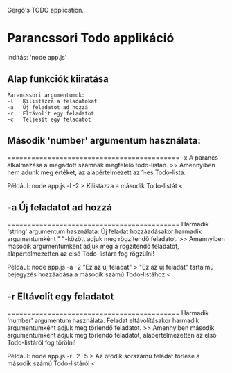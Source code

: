 Gergő's TODO application.


Parancssori Todo applikáció
=============================
Indítás: 'node app.js'

## Alap funkciók kiiratása

    Parancssori argumentumok:
    -l   Kilistázza a feladatokat
    -a   Új feladatot ad hozzá 
    -r   Eltávolít egy feladatot
    -c   Teljesít egy feladatot


##  Második 'number' argumentum használata:
===========================================
    -x   A parancs alkalmazása a megadott számnak megfelelő todo-listán.
         >> Amennyiben nem adunk meg értéket, az alapértelmezett az 1-es Todo-lista.
    
Például: node app.js -l -2 
         > Kilistázza a második Todo-listát <


##  -a   Új feladatot ad hozzá 
===========================================
Harmadik 'string' argumentum használata:
        Új feladat hozzáadásakor harmadik argumentumként " "-között adjuk meg rögzítendő feladatot.
         >> Amennyiben második argumentumként adjuk meg a rögzítendő feladatot, 
            alapértelmezetten az első Todo-listára fog rögzülni!

Például: node app.js -a -2 "Ez az új feladat"
         > "Ez az új feladat" tartalmú bejegyzés hozzáadása a második számú Todo-listához <


##  -r   Eltávolít egy feladatot 
===========================================
Harmadik 'number' argumentum használata:
        Feladat eltávolításakor harmadik argumentumként adjuk meg törlendő feladatot.
         >> Amennyiben második argumentumként adjuk meg törlendő feladatot, 
            alapértelmezetten az első Todo-listáról fog törölni!

Például: node app.js -r -2 -5
         > Az ötödik sorszámú feladat törlése a második számú Todo-listáról <